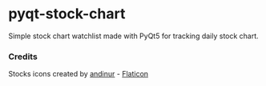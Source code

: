 # pyqt-stock-chart

Simple stock chart watchlist made with PyQt5 for tracking daily stock chart. 

### Credits

Stocks icons created by [andinur](https://www.flaticon.com/authors/andinur) - [Flaticon](https://www.flaticon.com/free-icons/stocks)
